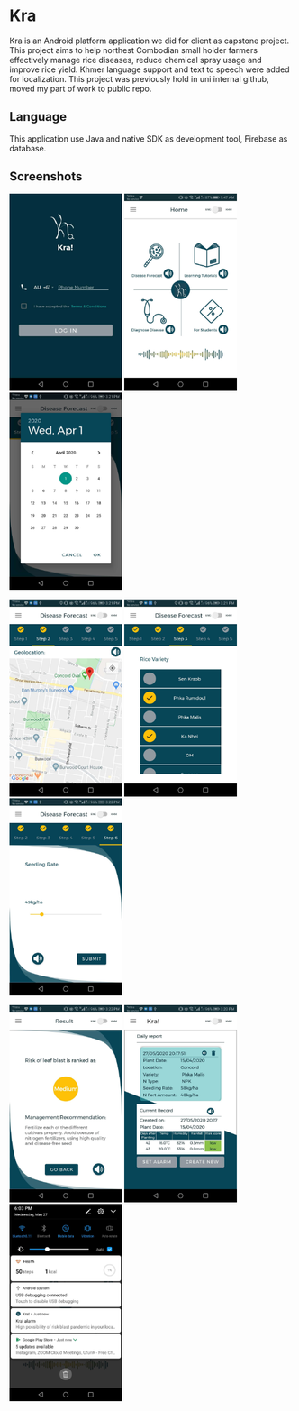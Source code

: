 #  Kra
Kra is an Android platform application we did for client as capstone project. This project aims to help northest Combodian small holder farmers effectively manage rice diseases, reduce chemical spray usage and improve rice yield. Khmer language support and text to speech were added for localization. 
This project was previously hold in uni internal github, moved my part of work to public repo. 

## Language
This application use Java and native SDK as development tool, Firebase as database.

## Screenshots
<img src="https://github.com/kakeking/kra/blob/master/imgs/login.jpeg" width="200" height="350">  <img src="https://github.com/kakeking/kra/blob/master/imgs/main.jpeg" width="200" height="350">  <img src="https://github.com/kakeking/kra/blob/master/imgs/date.jpeg" width="200" height="350">

<img src="https://github.com/kakeking/kra/blob/master/imgs/map.jpeg" width="200" height="350">  <img src="https://github.com/kakeking/kra/blob/master/imgs/checkbox.jpeg" width="200" height="350"> <img src="https://github.com/kakeking/kra/blob/master/imgs/step6.jpeg" width="200" height="350">

<img src="https://github.com/kakeking/kra/blob/master/imgs/result.jpeg" width="200" height="350">  <img src="https://github.com/kakeking/kra/blob/master/imgs/report.jpeg" width="200" height="350">  <img src="https://github.com/kakeking/kra/blob/master/imgs/notification.jpeg" width="200" height="350">
